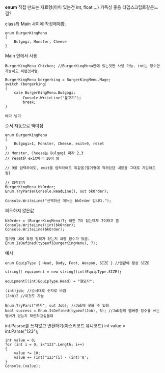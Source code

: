 **enum**
직접 만드는 자료형(이미 있는건 int, float ...)
가독성 좋음
타입스크립트같은느낌?

class와 Main 사이에 작성해야함.
```
enum BurgerKingMenu
{
	Bulgogi, Monster, Cheese
}
```

Main 안에서 사용
```
BurgerKingMenu Chicken; //BurgerKingMenu안에 있는것만 사용 가능. int는 정수만 가능하고 이런것처럼

BurgerKingMenu bergerking = BurgerKingMenu.Mage;
switch (bergerking)
{
	case BurgerKingMenu.Bulgogi:
		Console.WriteLine("불고기");
		break;
}

여따 넣기
```

순서 자동으로 맥여짐
```
enum BurgerKingMenu
{
	Bulgogi=1, Monster, Cheese, exit=9, reset
}
// Monster, Cheese는 Bulgogi 따라 2,3
// reset은 exit따라 10이 됨

// 9를 입력하여도, exit을 입력하여도 똑같음(열거형에 적혀있던 내용을 그대로 기입해도됨)
```

```
// 입력받기
BurgerKingMenu bkOrder;
Enum.TryParse(Console.ReadLine(), out bkOrder);

Console.WriteLine("선택하신 메뉴는 bkOrder 입니다.");
```

의도하지 않은값
```
bkOrder = (BurgerKingMenu)7; 하면 7이 없는데도 7이라고 뜸
Console.WriteLine((int)bkOrder);
Console.WriteLine(bkOrder);

열거형 내에 특정 정의가 있는지 내장 함수가 있음.
Enum.IsDefined(typeof(BurgerKingMenu), 7);
```

예시
```
enum EquipType { Head, Body, Foot, Weapon, SIZE } //맨끝에 항상 SIZE

string[] equipment = new string[(int)EquipType.SIZE];

equipment[(int)EquipType.Head] = "철모자";
```

```
(int)job; //순서대로 숫자로 바뀜
(Job)2 //이것도 가능

Enum.TryPars("전사", out Job); //Job에 넣을 수 있음
bool success = Enum.IsDefined(typeof(Job), 5); //Job형의 멤버중 정수를 쓰는 멤버가 있는지 확인하고싶을때
```



int.Pasrse를 쓰지않고 변환하기(아스키코드 유니코드)
int value = int.Parse("123"); 
```
int value = 0;
for (int i = 0; i<"123".Length; i++)
{
	value *= 10;
	value += (int)"123"[i] - (int)'0';
}
Console.(value);
```





